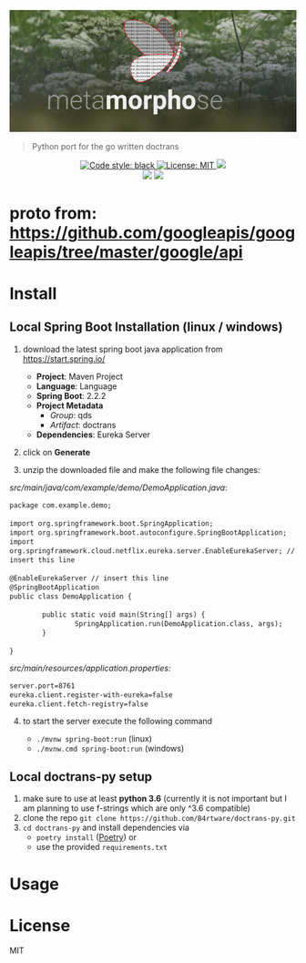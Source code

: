 ![alt text](docs\images\morpho.png "Logo Title Text 1")

> Python port for the go written doctrans

<div align="center">
<a href="https://github.com/psf/black"><img alt="Code style: black" src="https://img.shields.io/badge/code%20style-black-000000.svg?style=flat-square">
</a>
<a href=""><img alt="License: MIT" src="https://img.shields.io/badge/License%3A-MIT-green?style=flat-square">
</a>
<a href=""><img src="https://img.shields.io/badge/Python%3A-%5E3.6-green?style=flat-square"></a><br>
<a href=""><img src="https://circleci.com/gh/B4rtware/morpho.svg?style=shield&circle-token=5cd58aa7f458d098a3b9a82e861d87d64ec4a181"></a>
<a href="https://codecov.io/gh/B4rtware/doctrans-py">
  <img src="https://codecov.io/gh/B4rtware/doctrans-py/branch/master/graph/badge.svg?token=14BJUE5PY5" />
</a>
</div>

# proto from: https://github.com/googleapis/googleapis/tree/master/google/api

# Install

## Local Spring Boot Installation (linux / windows)

1. download the latest spring boot java application from https://start.spring.io/
    - **Project**: Maven Project
    - **Language**: Language
    - **Spring Boot**: 2.2.2
    - **Project Metadata**
        - *Group*: qds
        - *Artifact*: doctrans
    - **Dependencies**: Eureka Server

2. click on **Generate**
3. unzip the downloaded file and make the following file changes:

*src/main/java/com/example/demo/DemoApplication.java*:

    package com.example.demo;

    import org.springframework.boot.SpringApplication;
    import org.springframework.boot.autoconfigure.SpringBootApplication;
    import org.springframework.cloud.netflix.eureka.server.EnableEurekaServer; // insert this line

    @EnableEurekaServer // insert this line
    @SpringBootApplication
    public class DemoApplication {

            public static void main(String[] args) {
                    SpringApplication.run(DemoApplication.class, args);
            }

    }

*src/main/resources/application.properties:*

    server.port=8761
    eureka.client.register-with-eureka=false
    eureka.client.fetch-registry=false

4. to start the server execute the following command

    - `./mvnw spring-boot:run` (linux)
    - `./mvnw.cmd spring-boot:run` (windows)

## Local doctrans-py setup

1. make sure to use at least **python 3.6** (currently it is not important but I am planning to use f-strings which are only ^3.6 compatible)
2. clone the repo `git clone https://github.com/B4rtware/doctrans-py.git`
3. `cd doctrans-py` and install dependencies via
    - `poetry install` ([Poetry](https://github.com/python-poetry/poetry))
    or
    - use the provided `requirements.txt`


# Usage

# License
MIT

